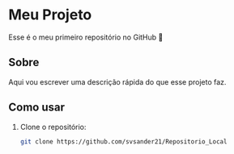 # Meu Projeto

Esse é o meu primeiro repositório no GitHub 🚀

## Sobre
Aqui vou escrever uma descrição rápida do que esse projeto faz.

## Como usar
1. Clone o repositório:
   ```bash
   git clone https://github.com/svsander21/Repositorio_Local
